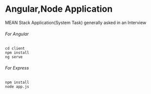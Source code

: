# Angular,Node Application
MEAN Stack Application(System Task) generally asked in an Interview

###### For Angular
```
cd client
npm install
ng serve
```
###### For Express 
```
npm install
node app.js
```


